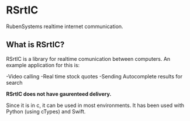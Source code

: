 # RSrtIC

RubenSystems realtime internet communication. 

## What is RSrtIC?
RSrtIC is a library for realtime comunication between computers. An example application for this is:

-Video calling
-Real time stock quotes
-Sending Autocomplete results for search 

**RSrtIC does not have gaurenteed delivery.**


Since it is in c, it can be used in most environments. It has been used with Python (using cTypes) and Swift.

